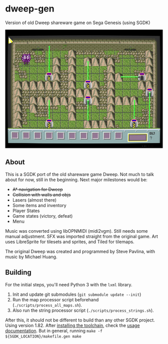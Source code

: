 # dweep-gen
Version of old Dweep shareware game on Sega Genesis (using SGDK)

![Screenshot of the game](./doc/screenshot.png "Game screenshot")

## About

This is a SGDK port of the old shareware game Dweep.
Not much to talk about for now, still in the beginning.
Next major milestones would be:
+ ~~A* navigation for Dweep~~
+ ~~Collision with walls and objs~~
+ Lasers (almost there)
+ Some items and inventory
+ Player States
+ Game states (victory, defeat)
+ Menu


Music was converted using libOPNMIDI (midi2vgm). Still needs some manual adjustment.
SFX was imported straight from the original game.
Art uses LibreSprite for tilesets and sprites, and Tiled for tilemaps.

The original Dweep was created and programmed by Steve Pavlina, with music by Michael Huang.

## Building

For the initial steps, you'll need Python 3 with the `lxml` library.

1. Init and update git submodules (`git submodule update --init`)
2. Run the map processor script beforehand (`./scripts/process_all_maps.sh`).
3. Also run the string processor script (`./scripts/process_strings.sh`).

After this, it should not be different to build than any other SGDK project. Using version 1.82.
After [installing the toolchain](https://github.com/Stephane-D/SGDK/wiki/SGDK-Installation),
check the [usage documentation](https://github.com/Stephane-D/SGDK/wiki/SGDK-Usage).
But in general, running `make -f ${SGDK_LOCATION}/makefile.gen make`



